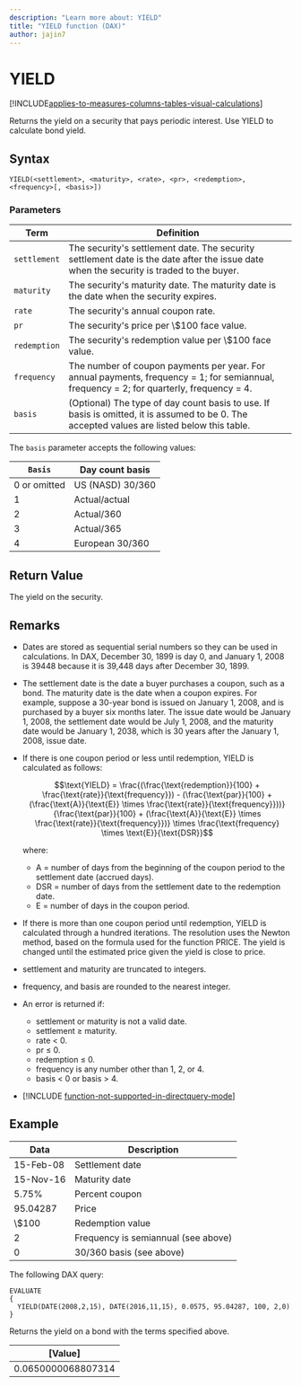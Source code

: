 ```yaml
---
description: "Learn more about: YIELD"
title: "YIELD function (DAX)"
author: jajin7
---
```


# YIELD

[!INCLUDE[applies-to-measures-columns-tables-visual-calculations](includes/applies-to-measures-columns-tables-visual-calculations.md)]

Returns the yield on a security that pays periodic interest. Use YIELD to calculate bond yield.

## Syntax

```dax
YIELD(<settlement>, <maturity>, <rate>, <pr>, <redemption>, <frequency>[, <basis>])
```

### Parameters

|Term|Definition|
|--------|--------------|
|`settlement`|The security's settlement date. The security settlement date is the date after the issue date when the security is traded to the buyer.|
|`maturity`|The security's maturity date. The maturity date is the date when the security expires.|
|`rate`|The security's annual coupon rate.|
|`pr`|The security's price per \\$100 face value.|
|`redemption`|The security's redemption value per \\$100 face value.|
|`frequency`|The number of coupon payments per year. For annual payments, frequency = 1; for semiannual, frequency = 2; for quarterly, frequency = 4.|
|`basis`|(Optional) The type of day count basis to use. If basis is omitted, it is assumed to be 0. The accepted values are listed below this table.|

The `basis` parameter accepts the following values:

| `Basis`    | **Day count basis** |
| ------------ | ------------------- |
| 0 or omitted | US (NASD) 30/360    |
| 1            | Actual/actual       |
| 2            | Actual/360          |
| 3            | Actual/365          |
| 4            | European 30/360     |

## Return Value

The yield on the security.

## Remarks

- Dates are stored as sequential serial numbers so they can be used in calculations. In DAX, December 30, 1899 is day 0, and January 1, 2008 is 39448 because it is 39,448 days after December 30, 1899.

- The settlement date is the date a buyer purchases a coupon, such as a bond. The maturity date is the date when a coupon expires. For example, suppose a 30-year bond is issued on January 1, 2008, and is purchased by a buyer six months later. The issue date would be January 1, 2008, the settlement date would be July 1, 2008, and the maturity date would be January 1, 2038, which is 30 years after the January 1, 2008, issue date.

- If there is one coupon period or less until redemption, YIELD is calculated as follows:

  $$\text{YIELD} = \frac{(\frac{\text{redemption}}{100} + \frac{\text{rate}}{\text{frequency}}) - (\frac{\text{par}}{100} + (\frac{\text{A}}{\text{E}} \times \frac{\text{rate}}{\text{frequency}}))}{\frac{\text{par}}{100} + (\frac{\text{A}}{\text{E}} \times \frac{\text{rate}}{\text{frequency}})} \times \frac{\text{frequency} \times \text{E}}{\text{DSR}}$$

  where:

  - $\text{A}$ = number of days from the beginning of the coupon period to the settlement date (accrued days).
  - $\text{DSR}$ = number of days from the settlement date to the redemption date.
  - $\text{E}$ = number of days in the coupon period.

- If there is more than one coupon period until redemption, YIELD is calculated through a hundred iterations. The resolution uses the Newton method, based on the formula used for the function PRICE. The yield is changed until the estimated price given the yield is close to price.

- settlement and maturity are truncated to integers.

- frequency, and basis are rounded to the nearest integer.

- An error is returned if:
  - settlement or maturity is not a valid date.
  - settlement ≥ maturity.
  - rate < 0.
  - pr ≤ 0.
  - redemption ≤ 0.
  - frequency is any number other than 1, 2, or 4.
  - basis < 0 or basis > 4.

- [!INCLUDE [function-not-supported-in-directquery-mode](includes/function-not-supported-in-directquery-mode.md)]

## Example

| **Data**  | **Description**                     |
| --------- | ----------------------------------- |
| 15-Feb-08 | Settlement date                     |
| 15-Nov-16 | Maturity date                       |
| 5.75%     | Percent coupon                      |
| 95.04287  | Price                               |
| \\$100      | Redemption value                    |
| 2         | Frequency is semiannual (see above) |
| 0         | 30/360 basis (see above)            |

The following DAX query:

```dax
EVALUATE
{
  YIELD(DATE(2008,2,15), DATE(2016,11,15), 0.0575, 95.04287, 100, 2,0)
}
```

Returns the yield on a bond with the terms specified above.

| **[Value]**      |
| ------------------ |
| 0.0650000068807314 |
